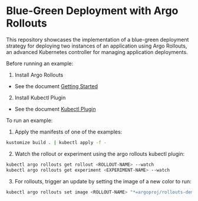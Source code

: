 # Blue-Green Deployment with Argo Rollouts

This repository showcases the implementation of a blue-green deployment strategy for deploying two instances of an application using Argo Rollouts, an advanced Kubernetes controller for managing application deployments.

Before running an example:

1. Install Argo Rollouts

- See the document [Getting Started](https://argoproj.github.io/argo-rollouts/getting-started/)

2. Install Kubectl Plugin

- See the document [Kubectl Plugin](https://argoproj.github.io/argo-rollouts/features/kubectl-plugin/)

To run an example:

1. Apply the manifests of one of the examples:

```bash
kustomize build . | kubectl apply -f -
```

2. Watch the rollout or experiment using the argo rollouts kubectl plugin:

```bash
kubectl argo rollouts get rollout <ROLLOUT-NAME> --watch
kubectl argo rollouts get experiment <EXPERIMENT-NAME> --watch
```

3. For rollouts, trigger an update by setting the image of a new color to run:
```bash
kubectl argo rollouts set image <ROLLOUT-NAME> "*=argoproj/rollouts-demo:yellow"
```
